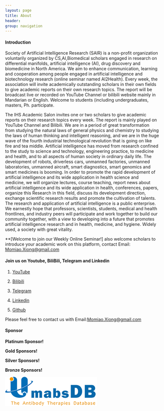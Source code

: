 ```yaml
---
layout: page
title: About
header:
group: navigation
---
```


#### Introduction

Society of Artificial Intelligence Research (SAIR) is a non-profit organization voluntarily organized by CS,AI,Biomedical scholars engaged in research on differential manifolds, artificial intelligence (AI), drug discovery and biomedicine in North America. We aim to enhance communication, learning and cooperation among people engaged in artificial intelligence and biotechnology research (online seminar named AI2Health). Every week, the association will invite academically outstanding scholars in their own fields to give academic reports on their own research topics. The report will be broadcast live or recorded on YouTube Channel or bilibili website mainly in Mandarian or English. Welcome to students (including undergraduates, masters, Ph. participate.

The IHS Academic Salon invites one or two scholars to give academic reports on their research topics every week. The report is mainly played on YouTube Channel and Bilibili. We are in a period of great transformation from studying the natural laws of general physics and chemistry to studying the laws of human thinking and intelligent reasoning, and we are in the huge wave of the fourth industrial technological revolution that is going on like fire and tea middle. Artificial intelligence has moved from research confined to the study to science and technology, engineering practice, to medicine and health, and to all aspects of human society in ordinary daily life. The development of robots, driverless cars, unmanned factories, unmanned laboratories, unmanned aircraft, smart diagnostics, smart genomics and smart medicines is booming. In order to promote the rapid development of artificial intelligence and its wide application in health science and medicine, we will organize lectures, course teaching, report news about artificial intelligence and its wide application in health, conferences, papers, organize this Research in this field, discuss its development direction, exchange scientific research results and promote the cultivation of talents. The research and application of artificial intelligence is a public enterprise. We earnestly hope that professors, scientists, students, medical and health frontlines, and industry peers will participate and work together to build our community together, with a view to developing into a future that promotes artificial intelligence research and in health, medicine, and hygiene. Widely used, a society with great vitality.

**[Welcome to join our Weekly Online Seminar!] also welcome scholars to introduce your academic work on this platform, contact Email: [Momiao.Xiong@gmail.com](mailto:Momiao.Xiong@gmail.com)

#### Join us on Youtube, BiliBili, Telegram and Linkedin

1. [YouTube](https://www.youtube.com/channel/UCwYrwLEn8p8ejz3CfUuvgkw)

2. [Bilibili](https://space.bilibili.com/2056525058)

3. [Telegram](https://t.me/+Nr2vEpia2fIwMjIx)

4. [Linkedin](https://www.linkedin.com/in/momiao-xiong-a7480892/)

5. [Github](https://github.com/Ai2healthcare)

Please feel free to contact us with Email:[Momiao.Xiong@gmail.com](mailto:Momiao.Xiong@gmail.com)

#### Sponsor

**Platinum Sponsor!**

**Gold Sponsors!**

**Silver Sponsors!**

**Bronze Sponsors!**

[<img alt="" src="images/Umabs-2022.png" />](https://umabs.com/)
